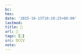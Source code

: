 ```yaml
---
bc:
hex:
date: '2025-10-13T10:28:25+08:00'
lastmod:
title: 􄬟
url: 􄬟
tags: [𦈩]
src: DCCV
note:
---
```

